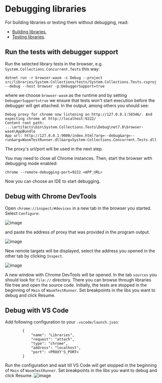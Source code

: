 # Debugging libraries

For building libraries or testing them without debugging, read:
- [Building libraries](https://github.com/dotnet/runtime/blob/main/docs/workflow/building/libraries/README.md),
- [Testing libraries](https://github.com/dotnet/runtime/blob/main/docs/workflow/testing/libraries/testing.md).

## Run the tests with debugger support

Run the selected library tests in the browser, e.g. `System.Collections.Concurrent.Tests` this way:
```
dotnet run -r browser-wasm -c Debug --project src/libraries/System.Collections/tests/System.Collections.Tests.csproj --debug --host browser -p:DebuggerSupport=true
```
where we choose `browser-wasm` as the runtime and by setting `DebuggerSupport=true` we ensure that tests won't start execution before the debugger will get attached. In the output, among others you should see:

```
Debug proxy for chrome now listening on http://127.0.0.1:58346/. And expecting chrome at http://localhost:9222/
Content root path: ...\artifacts\bin\System.Collections.Tests\Debug\net7.0\browser-wasm\AppBundle
App url: http://127.0.0.1:9000/index.html?arg=--debug&arg=--run&arg=WasmTestRunner.dll&arg=System.Collections.Concurrent.Tests.dll
```
The proxy's url/port will be used in the next step.

You may need to close all Chrome instances. Then, start the browser with debugging mode enabled:

`chrome --remote-debugging-port=9222 <APP_URL>`

Now you can choose an IDE to start debugging.

## Debug with Chrome DevTools
Open `chrome://inspect/#devices` in a new tab in the browser you started. Select `Configure`:

![image](https://user-images.githubusercontent.com/32700855/201867874-7f707eb1-e859-441c-8205-abb70a7a0d0b.png)

and paste the address of proxy that was provided in the program output.

![image](https://user-images.githubusercontent.com/32700855/201862487-df76a06c-b24d-41a0-bf06-6959bba59a58.png)

New remote targets will be displayed, select the address you opened in the other tab by clicking `Inspect`.

![image](https://user-images.githubusercontent.com/32700855/201863048-6a4fe20b-a215-435d-b594-47750fcb2872.png)

A new window with Chrome DevTools will be opened. In the tab `sources` you should look for `file://` directory. There you can browse through libraries file tree and open the source code. Initially, the tests are stopped in the beginning of `Main` of `WasmTestRunner`. Set breakpoints in the libs you want to debug and click Resume.

## Debug with VS Code

Add following configuration to your `.vscode/launch.json`:
```
        {
            "name": "Libraries",
            "request": "attach",
            "type": "chrome",
            "address": "localhost",
            "port": <PROXY'S_PORT>
        }
```
Run the configuration and wait till VS Code will get stopped in the beginning of `Main` of `WasmTestRunner`. Set breakpoints in the libs you want to debug and click Resume.
![image](https://user-images.githubusercontent.com/32700855/201890837-5c338ce1-2957-4dcf-aa3b-78045d131f0a.png)
